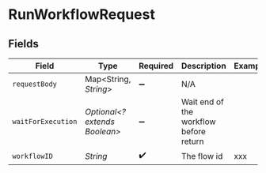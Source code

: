 # RunWorkflowRequest


## Fields

| Field                                  | Type                                   | Required                               | Description                            | Example                                |
| -------------------------------------- | -------------------------------------- | -------------------------------------- | -------------------------------------- | -------------------------------------- |
| `requestBody`                          | Map<String, *String*>                  | :heavy_minus_sign:                     | N/A                                    |                                        |
| `waitForExecution`                     | *Optional<? extends Boolean>*          | :heavy_minus_sign:                     | Wait end of the workflow before return |                                        |
| `workflowID`                           | *String*                               | :heavy_check_mark:                     | The flow id                            | xxx                                    |